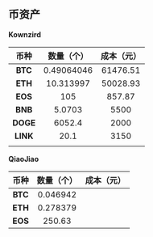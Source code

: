 ## 币资产

**Kownzird**


| **币种** | **数量（个）** | **成本（元）** |
| :-------------: | :------------: | :------------: |
| **BTC**  |   0.49064046   |    61476.51    |
| **ETH**  |   10.313997   |    50028.93    |
| **EOS**  |      105      |     857.87     |
| **BNB**  |   5.0703   |      5500      |
| **DOGE** |    6052.4    |       2000       |
| **LINK** |      20.1      |      3150      |
|          |                |                |



**QiaoJiao**

| **币种** | **数量（个）** | 成本（元） |
| :------: | :------------: | :--------: |
| **BTC**  |    0.046942    |            |
| **ETH**  |    0.278379    |            |
| **EOS**  |     250.63     |            |

